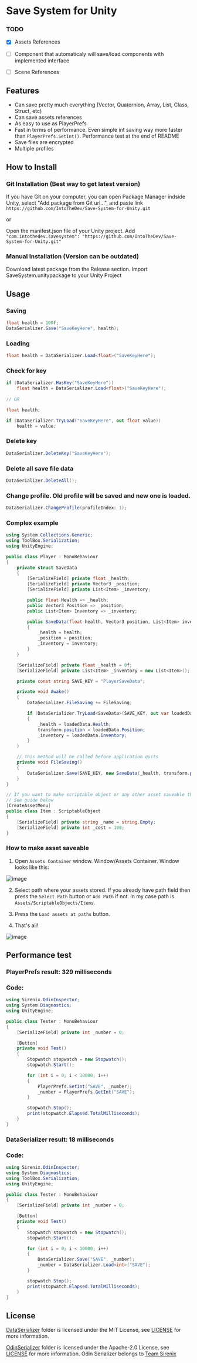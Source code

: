 # Save System for Unity

### TODO
- [x] Assets References
- [ ] Component that automaticaly will save/load components with implemented interface
- [ ] Scene References


## Features
- Can save pretty much everything (Vector, Quaternion, Array, List, Class, Struct, etc)
- Can save assets references
- As easy to use as PlayerPrefs
- Fast in terms of performance. Even simple int saving way more faster than ```PlayerPrefs.SetInt()```. Performance test at the end of README
- Save files are encrypted
- Multiple profiles

## How to Install

### Git Installation (Best way to get latest version)

If you have Git on your computer, you can open Package Manager indside Unity, select "Add package from Git url...", and paste link ```https://github.com/IntoTheDev/Save-System-for-Unity.git```

or

Open the manifest.json file of your Unity project.
Add ```"com.intothedev.savesystem": "https://github.com/IntoTheDev/Save-System-for-Unity.git"```

### Manual Installation (Version can be outdated)
Download latest package from the Release section.
Import SaveSystem.unitypackage to your Unity Project

## Usage

### Saving

```csharp
float health = 100f;
DataSerializer.Save("SaveKeyHere", health);
```

### Loading

```csharp
float health = DataSerializer.Load<float>("SaveKeyHere");
```

### Check for key

```csharp
if (DataSerializer.HasKey("SaveKeyHere"))
	float health = DataSerializer.Load<float>("SaveKeyHere");
	
// OR

float health;

if (DataSerializer.TryLoad("SaveKeyHere", out float value))
	health = value;
```

### Delete key

```csharp
DataSerializer.DeleteKey("SaveKeyHere");
```

### Delete all save file data

```csharp
DataSerializer.DeleteAll();
```

### Change profile. Old profile will be saved and new one is loaded.

```csharp
DataSerializer.ChangeProfile(profileIndex: 1);
```

### Complex example

```csharp
using System.Collections.Generic;
using ToolBox.Serialization;
using UnityEngine;

public class Player : MonoBehaviour
{
	private struct SaveData
	{
		[SerializeField] private float _health;
		[SerializeField] private Vector3 _position;
		[SerializeField] private List<Item> _inventory;

		public float Health => _health;
		public Vector3 Position => _position;
		public List<Item> Inventory => _inventory;

		public SaveData(float health, Vector3 position, List<Item> inventory)
		{
			_health = health;
			_position = position;
			_inventory = inventory;
		}
	}

	[SerializeField] private float _health = 0f;
	[SerializeField] private List<Item> _inventory = new List<Item>();

	private const string SAVE_KEY = "PlayerSaveData";

	private void Awake()
	{
		DataSerializer.FileSaving += FileSaving;

		if (DataSerializer.TryLoad<SaveData>(SAVE_KEY, out var loadedData))
		{
			_health = loadedData.Health;
			transform.position = loadedData.Position;
			_inventory = loadedData.Inventory;
		}
	}

	// This method will be called before application quits
	private void FileSaving()
	{
		DataSerializer.Save(SAVE_KEY, new SaveData(_health, transform.position, _inventory));
	}
}

// If you want to make scriptable object or any other asset saveable then you need to add that asset to Assets Container. 
// See guide below
[CreateAssetMenu]
public class Item : ScriptableObject
{
	[SerializeField] private string _name = string.Empty;
	[SerializeField] private int _cost = 100;
}
```

### How to make asset saveable

1. Open ```Assets Container``` window. Window/Assets Container. Window looks like this:

![image](https://user-images.githubusercontent.com/53948684/117006513-f7dd9a80-ad01-11eb-8c14-bd665a88dfe2.png)

2. Select path where your assets stored. If you already have path field then press the ```Select Path``` button or ```Add Path``` if not. In my case path is ```Assets/ScriptableObjects/Items```.

3. Press the ```Load assets at paths``` button.

4. That's all!

![image](https://user-images.githubusercontent.com/53948684/117006947-776b6980-ad02-11eb-997c-e9108e5c3f97.png)


## Performance test

### PlayerPrefs result: 329 milliseconds
### Code:

```csharp
using Sirenix.OdinInspector;
using System.Diagnostics;
using UnityEngine;

public class Tester : MonoBehaviour
{
	[SerializeField] private int _number = 0;

	[Button]
	private void Test()
	{
		Stopwatch stopwatch = new Stopwatch();
		stopwatch.Start();

		for (int i = 0; i < 10000; i++)
		{
			PlayerPrefs.SetInt("SAVE", _number);
			_number = PlayerPrefs.GetInt("SAVE");
		}

		stopwatch.Stop();
		print(stopwatch.Elapsed.TotalMilliseconds);
	}
}

```

### DataSerializer result: 18 milliseconds
### Code:

```csharp
using Sirenix.OdinInspector;
using System.Diagnostics;
using ToolBox.Serialization;
using UnityEngine;

public class Tester : MonoBehaviour
{
	[SerializeField] private int _number = 0;

	[Button]
	private void Test()
	{
		Stopwatch stopwatch = new Stopwatch();
		stopwatch.Start();

		for (int i = 0; i < 10000; i++)
		{
			DataSerializer.Save("SAVE", _number);
			_number = DataSerializer.Load<int>("SAVE");
		}

		stopwatch.Stop();
		print(stopwatch.Elapsed.TotalMilliseconds);
	}
}
```

## License
[DataSerializer](https://github.com/IntoTheDev/Save-System-for-Unity/tree/master/DataSerializer) folder is licensed under the MIT License, see [LICENSE](https://github.com/IntoTheDev/Save-System-for-Unity/blob/master/DataSerializer/LICENSE) for more information.

[OdinSerializer](https://github.com/IntoTheDev/Save-System-for-Unity/tree/master/OdinSerializer) folder is licensed under the Apache-2.0 License, see [LICENSE](https://github.com/IntoTheDev/Save-System-for-Unity/blob/master/OdinSerializer/LICENSE) for more information. Odin Serializer belongs to [Team Sirenix](https://github.com/TeamSirenix)

